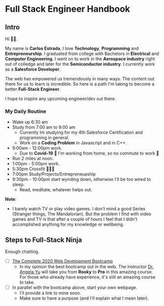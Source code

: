 # Full Stack Engineer Handbook
## Intro
Hi 👋🏻. 

My name is **Carlos Estrada**, I love **Technology**, **Programming** and **Entrepreneurship**. I graduated from college with Bachelors in **Electrical** and **Computer Engineering**. I went on to work in the **Aerospace industry** right out of colledge and later for the **Semiconductor industry**. I currently work as a **Salesforce Developer**.

The web has empowered us tremendously in many ways. The content out there for us to learn is incredible. So here is a path I'm taking to become a better **Full-Stack Engineer**.

I hope to inspire any upcoming engineer/dev out there.

### My Daily Routine
* Wake up 6:30 am
* Study from 7:00 am to 9:00 am
  * Currently Im studying for my 4th Salesforce Certification and programming in general.
  * Work on a **Coding Problem** in Javascript and in C++.
* 9:00am - 12:00pm work.
  * Due to **Covid-19** 🦠 I'm working from home, so no commute to work 🥳 
* Run 2 miles at noon. 
* 1:00pm - 5:00pm work.
* 5:30pm Crossfit 🏋🏻‍♂️
* 7:00pm Study/Projects/Entrepreneuaship
* 9:30pm - 10:00pm start wynding down, otherwise I'll be too wired to sleep.
  * Read, meditate, whatever helps out.
  
**Note**: 
* I barely watch TV or play video games. I don't mind a good Series (Stranger things, The Mandalorian). But the problem I find with video games and TV is that after a couple of hours I feel that I didn't accomplished anything for my knowledge or wellbeing.

## Steps to Full-Stack Ninja
Enough chatting.
- [ ] [The Complete 2020 Web Development Bootcamp](https://www.udemy.com/course/the-complete-web-development-bootcamp/?referralCode=F2958B9D9447BDFC8244)
    * In my opinion the best bootcamp out in the web. The instructor [Dr. Angela Yu](https://www.udemy.com/user/4b4368a3-b5c8-4529-aa65-2056ec31f37e/) will take you from **Rooky** to **Pro** in this amazing course. For those who already have experience, it's still an amazing course to take.
- [ ] In parallel with the bootcamp above, start your own webpage.
    * I'll provide a link to mine soon.
    * Make sure to have a purpose (and I'll explain what I mean later).
